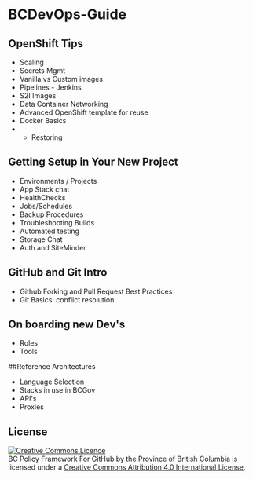 # BCDevOps-Guide

## OpenShift Tips
* Scaling
* Secrets Mgmt
* Vanilla vs Custom images
* Pipelines - Jenkins
* S2I Images
* Data Container Networking
* Advanced OpenShift template for reuse
* Docker Basics
* * Restoring

## Getting Setup in Your New Project
* Environments / Projects
* App Stack chat
* HealthChecks
* Jobs/Schedules
* Backup Procedures
* Troubleshooting Builds
* Automated testing
* Storage Chat
* Auth and SiteMinder

## GitHub and Git Intro
* Github Forking and Pull Request Best Practices
* Git Basics: conflict resolution

## On boarding new Dev's
* Roles
* Tools

##Reference Architectures
* Language Selection
* Stacks in use in BCGov
* API's
* Proxies


## License
<a rel="license" href="http://creativecommons.org/licenses/by/4.0/"><img alt="Creative Commons Licence" style="border-width:0" src="https://i.creativecommons.org/l/by/4.0/80x15.png" /></a><br /><span xmlns:dct="http://purl.org/dc/terms/" property="dct:title">BC Policy Framework For GitHub by the Province of British Columbia</span> is licensed under a <a rel="license" href="http://creativecommons.org/licenses/by/4.0/">Creative Commons Attribution 4.0 International License</a>.

